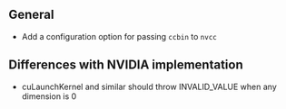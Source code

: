 General
-------

* Add a configuration option for passing `ccbin` to `nvcc`


Differences with NVIDIA implementation
--------------------------------------

* cuLaunchKernel and similar should throw INVALID_VALUE when any dimension is 0
